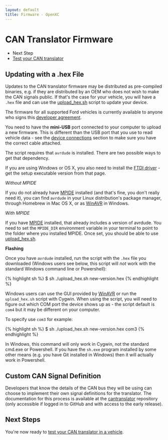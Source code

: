 ```yaml
---
layout: default
title: Firmware - OpenXC
---
```


<div class="page-header">
    <h1>CAN Translator Firmware</h1>
</div>

<div class="pull-right well">
    <ul class="nav nav-list">
        <li class="nav-header">Next Step</li>
        <li><a href="/vehicle-interface/testing.html">
            Test your CAN translator <i class="icon-arrow-right"></i>
        </a></li>
    </p>
</div>

<div class="page-header">
    <h2>Updating with a .hex File</h2>
</div>

Updates to the CAN translator firmware may be distributed as pre-compiled
binaries, e.g. if they are distributed by an OEM who does not wish to make the
CAN signals public. If that's the case for your vehicle, you will have a `.hex`
file and can use the [upload_hex.sh][] script to update your device.

The firmware for all supported Ford vehicles is currently available to anyone
who signs this [developer agreement](/agreement.html).

You need to have the **mini-USB** port connected to your computer to upload a
new firmware. This is different than the USB port that you use to read vehicle
data - see the <a href="/vehicle-interface/index.html#connections">device
connections</a> section to make sure you have the correct cable attached.

The script requires that `avrdude` is installed. There are two possible ways to
get that dependency.

<div class="alert alert-info">
If you are using Windows or OS X, you also need to install the
<a href="http://www.ftdichip.com/Drivers/VCP.htm">FTDI driver</a> - get the
setup executable version from that page.
</div>

*Without MPIDE*

If you do not already have [MPIDE][] installed (and that's fine, you don't
really need it), you can find `avrdude` in your Linux distribution's package
manager, through Homebrew in Mac OS X, or as [WinAVR][winavr] in Windows.

*With MPIDE*

If you have [MPIDE][] installed, that already includes a version of avrdude. You
need to set the `MPIDE_DIR` environment variable in your terminal to point to
the folder where you installed MPIDE. Once set, you should be able to use
[upload_hex.sh][].

**Flashing**

Once you have `avrdude` installed, run the script with the `.hex` file you
downloaded (Windows users see below, this script will *not* work with the standard
Windows command line or Powershell):

{% highlight sh %}
$ sh ./upload_hex.sh new-version.hex
{% endhighlight %}

Windows users can use the GUI provided by [WinAVR][winavr] or run the
`upload_hex.sh` script with Cygwin. When using the script, you
will need to figure out which COM port the device shows up as - the script
default is `com4` but it may be different on your computer.

To specify use `com3` for example:

{% highlight sh %}
$ sh ./upload_hex.sh new-version.hex com3
{% endhighlight %}

In Windows, this command will only work in Cygwin, not the standard cmd.exe or
Powershell. If you have the `sh.exe` program installed by some other means (e.g.
you have Git installed in Windows) then it will actually work in Powershell.

<div class="page-header">
    <h2>Custom CAN Signal Definition</h2>
</div>

Developers that know the details of the CAN bus they will be using can choose to
implement their own signal definitions for the translator. The documentation for
this process is available at the [cantranslator][] repository (only accessible
if logged in to GitHub and with access to the early release).

<div class="page-header">
<h2>Next Steps</h2>
</div>

You're now ready to [test your CAN translator in a vehicle][testing].

[winavr]: http://winavr.sourceforge.net/
[upload_hex.sh]: https://github.com/openxc/cantranslator/blob/master/upload_hex.sh
[cantranslator]: https://github.com/openxc/cantranslator
[MPIDE]: https://github.com/chipKIT32/chipKIT32-MAX/downloads
[testing]: /vehicle-interface/testing.html
[Cygwin]: http://www.cygwin.com/
